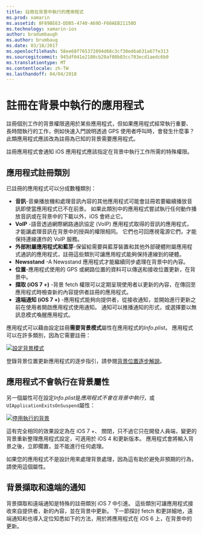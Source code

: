 ```yaml
---
title: 註冊在背景中執行的應用程式
ms.prod: xamarin
ms.assetid: 8F89BE63-DDB5-4740-A69D-F60AEB21150D
ms.technology: xamarin-ios
author: bradumbaugh
ms.author: brumbaug
ms.date: 03/18/2017
ms.openlocfilehash: 58ee68f765372094d68c3cf30ed6a631a67fe313
ms.sourcegitcommit: 945df041e2180cb20af08b83cc703ecd1aedc6b0
ms.translationtype: MT
ms.contentlocale: zh-TW
ms.lasthandoff: 04/04/2018
---
```

# <a name="registering-applications-to-run-in-the-background"></a>註冊在背景中執行的應用程式

註冊個別工作的背景權限適用於某些應用程式，但如果應用程式經常執行重要、 長時間執行的工作，例如快速入門說明透過 GPS 使用者呼叫時，會發生什麼事？ 此類應用程式應該改為註冊為已知的背景需要應用程式。

註冊應用程式會通知 iOS 應用程式應該指定在背景中執行工作所需的特殊權限。

## <a name="application-registration-categories"></a>應用程式註冊類別

已註冊的應用程式可以分成數種類別：

-  **音訊**-音樂播放機和處理音訊內容的其他應用程式可能會註冊若要繼續播放音訊即使當應用程式已不在前景。 如果此類別中的應用程式嘗試執行任何動作播放音訊或在背景中的下載以外，iOS 會終止它。
-  **VoIP** -語音透過網際網路通訊協定 (VoIP) 應用程式取得的音訊的應用程式，才能讓處理音訊在背景中的授與的權限相同。 它們也可回應視電源它們，才能保持連線運作的 VoIP 服務。
-  **外部附屬應用程式和藍芽**-保留給需要與藍芽裝置和其他外部硬體附屬應用程式通訊的應用程式，註冊這些類別可讓應用程式能夠保持連線到的硬體。
-  **Newsstand** -A Newsstand 應用程式才能繼續同步處理在背景中的內容。
-  **位置**-應用程式使用的 GPS 或網路位置的資料可以傳送和接收位置更新，在背景中。
-  **擷取 (iOS 7 +)** -背景 fetch 權限可以定期呈現使用者以更新的內容，在傳回至應用程式時檢查新的內容提供者註冊的應用程式。
-  **遠端通知 (iOS 7 +)** -應用程式能夠向提供者，從接收通知，並開始進行更新之前在使用者開啟應用程式使用通知。 通知可以推播通知的形式，或選擇要以無訊息模式喚醒應用程式。


應用程式可以藉由設定註冊**需要背景模式**屬性在應用程式的*Info.plist*。 應用程式可以在許多類別，因為它需要註冊：

 [![](registering-applications-to-run-in-background-images/bgmodes.png "設定背景模式")](registering-applications-to-run-in-background-images/bgmodes.png#lightbox)

登錄背景位置更新應用程式的逐步指引，請參閱[背景位置逐步解說](~/ios/app-fundamentals/backgrounding/ios-backgrounding-walkthroughs/location-walkthrough.md)。

## <a name="application-does-not-run-in-background-property"></a>應用程式不會執行在背景屬性

另一個屬性可在設定*Info.plist*是*應用程式不會在背景中執行*，或`UIApplicationExitsOnSuspend`屬性：

 [![](registering-applications-to-run-in-background-images/plist.png "停用執行的背景")](registering-applications-to-run-in-background-images/plist.png#lightbox)

這有完全相同的效果設定為在 iOS 7 +、 關閉，只不過它只在開發人員端，變更的背景重新整理應用程式設定，可適用於 iOS 4 和更新版本。 應用程式會將輸入背景之後，立即擱置，並不能進行任何處理。

如果您的應用程式不是設計用來處理背景處理，因為這有助於避免非預期的行為，請使用這個屬性。

## <a name="background-fetch-and-remote-notifications"></a>背景擷取和遠端的通知

背景擷取和遠端通知是特殊的註冊類別 iOS 7 中引進。 這些類別可讓應用程式接收來自提供者，新的內容，並在背景中更新。 下一節探討 fetch 和更詳細地，遠端通知和也導入定位知悉如下的方法，用於將應用程式在 iOS 6 上，在背景中的更新。
